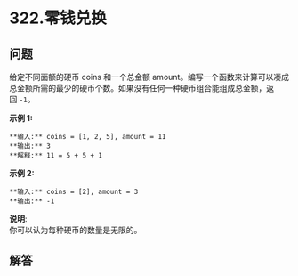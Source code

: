 # 322.零钱兑换

## 问题

给定不同面额的硬币 coins 和一个总金额 amount。编写一个函数来计算可以凑成总金额所需的最少的硬币个数。如果没有任何一种硬币组合能组成总金额，返回 `-1`。

**示例 1:**

```
**输入:** coins = [1, 2, 5], amount = 11
**输出:** 3
**解释:** 11 = 5 + 5 + 1
```

**示例 2:**

```
**输入:** coins = [2], amount = 3
**输出:** -1
```

**说明**:  
你可以认为每种硬币的数量是无限的。



## 解答

